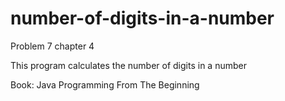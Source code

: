 # number-of-digits-in-a-number

Problem 7 chapter 4

This program calculates the number of digits in a number

Book: Java Programming From The Beginning
